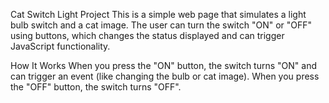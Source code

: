 Cat Switch Light Project
This is a simple web page that simulates a light bulb switch and a cat image. The user can turn the switch "ON" or "OFF" using buttons,
which changes the status displayed and can trigger JavaScript functionality.

How It Works
When you press the "ON" button, the switch turns "ON" and can trigger an event (like changing the bulb or cat image).
When you press the "OFF" button, the switch turns "OFF".
